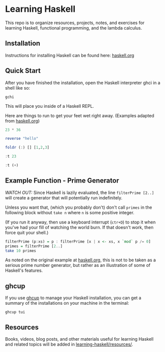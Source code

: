 # Learning Haskell
This repo is to organize resources, projects, notes, and exercises for learning Haskell, functional programming, and the lambda calculus.

## Installation
Instructions for installing Haskell can be found here: [haskell.org](https://www.haskell.org/)

## Quick Start
After you have finished the installation, open the Haskell interpreter ghci in a shell like so:

```SHELL
gchi
```

This will place you inside of a Haskell REPL. 

Here are things to run to get your feet wet right away. (Examples adapted from [haskell.org](https://www.haskell.org/))


```HASKELL
23 * 36
```
```HASKELL
reverse "hello"
```
```HASKELL
foldr (:) [] [1,2,3]
```
```HASKELL
:t 23
```
```HASKELL
:t (+)
```

## Example Function - Prime Generator

*WATCH OUT:* Since Haskell is lazily evaluated, the line `filterPrime [2..]` will create a generator that will potentially run indefinitely. 

Unless you want that, (which you probably don't) don't call `primes` in the following block without `take n` where `n` is some positive integer.

(If you run it anyway, then use a keyboard interrupt (`ctr+D`) to stop it when you've had your fill of watching the world burn. If that doesn't work, then force quit your shell.)

```HASKELL
filterPrime (p:xs) = p : filterPrime [x | x <- xs, x `mod` p /= 0]
primes = filterPrime [2..]
take 10 primes
```
As noted on the original example at [haskell.org](https://www.haskell.org/), this is not to be taken as a serious prime number generator, but rather as an illustration of some of Haskell's features.

## ghcup

If you use [ghcup](https://www.haskell.org/ghcup/install/) to manage your Haskell installation, you can get a summary of the installations on your machine in the terminal:

```shell
ghcup tui
```

## Resources
Books, videos, blog posts, and other materials useful for learning Haskell and related topics will be added in [learning-haskell/resources/](https://github.com/jllovet/learning-haskell/tree/master/resources).
